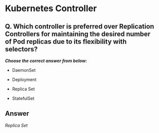 # Kubernetes Controller

## Q. Which controller is preferred over Replication Controllers for maintaining the desired number of Pod replicas due to its flexibility with selectors?

***Choose the correct answer from below:***

  - DaemonSet

  - Deployment

  - Replica Set

  - StatefulSet

## Answer
*Replica Set*
